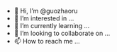 - 👋 Hi, I’m @guozhaoru
- 👀 I’m interested in ...
- 🌱 I’m currently learning ...
- 💞️ I’m looking to collaborate on ...
- 📫 How to reach me ...

<!---
guozhaoru/guozhaoru is a ✨ special ✨ repository because its `README.md` (this file) appears on your GitHub profile.
You can click the Preview link to take a look at your changes.
--->
